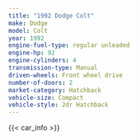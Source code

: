 ```yaml
---
title: "1992 Dodge Colt"
make: Dodge
model: Colt
year: 1992
engine-fuel-type: regular unleaded
engine-hp: 92
engine-cylinders: 4
transmission-type: Manual
driven-wheels: Front wheel drive
number-of-doors: 2
market-category: Hatchback
vehicle-size: Compact
vehicle-style: 2dr Hatchback
---
```


{{< car_info >}}
